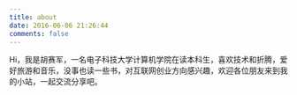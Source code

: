 ```yaml
---
title: about
date: 2016-06-06 21:26:44
comments: false
---
```



Hi，我是胡赛军，一名电子科技大学计算机学院在读本科生，喜欢技术和折腾，爱好旅游和音乐，没事也读一些书，对互联网创业方向感兴趣，欢迎各位朋友来到我的小站，一起交流分享吧。